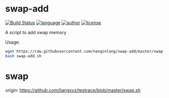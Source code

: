 # swap-add
[![Build Status](https://github.com/nanqinlang/SVG/blob/master/build%20passing.svg)](https://github.com/nanqinlang/swap-add)
[![language](https://github.com/nanqinlang/SVG/blob/master/language-python-blue.svg)](https://github.com/nanqinlang/swap-add)
[![author](https://github.com/nanqinlang/SVG/blob/master/author-nanqinlang-lightgrey.svg)](https://github.com/nanqinlang/swap-add)
[![license](https://github.com/nanqinlang/SVG/blob/master/license-GPLv3-orange.svg)](https://github.com/nanqinlang/swap-add)

A script to add swap memory

Usage:
```bash
wget https://raw.githubusercontent.com/nanqinlang/swap-add/master/swap-add.sh
bash swap-add.sh
```

# swap
origin: https://github.com/liangxyz/testrace/blob/master/swap.sh